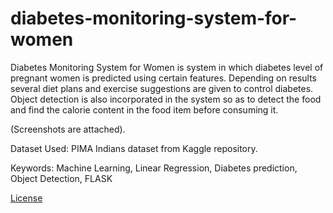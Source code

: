 # diabetes-monitoring-system-for-women

Diabetes Monitoring System for Women is system in which diabetes level of pregnant women is predicted using certain features. Depending on results several diet plans and exercise suggestions are given to control diabetes. Object detection is also incorporated in the system so as to detect the food and find the calorie content in the food item before consuming it.

(Screenshots are attached).

Dataset Used: PIMA Indians dataset from Kaggle repository.

Keywords: Machine Learning, Linear Regression, Diabetes prediction, Object Detection, FLASK

[License ](/LICENSE.md)
